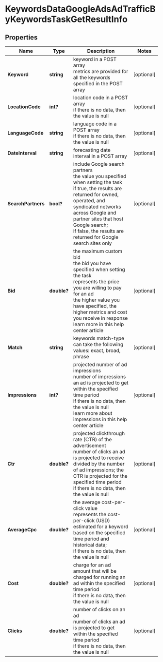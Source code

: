 # KeywordsDataGoogleAdsAdTrafficByKeywordsTaskGetResultInfo


## Properties

| Name | Type | Description | Notes |
|------------ | ------------- | ------------- | -------------|
**Keyword** | **string** | keyword in a POST array<br>metrics are provided for all the keywords specified in the POST array |[optional]|
**LocationCode** | **int?** | location code in a POST array<br>if there is no data, then the value is null |[optional]|
**LanguageCode** | **string** | language code in a POST array<br>if there is no data, then the value is null |[optional]|
**DateInterval** | **string** | forecasting date interval in a POST array |[optional]|
**SearchPartners** | **bool?** | include Google search partners<br>the value you specified when setting the task<br>if true, the results are returned for owned, operated, and syndicated networks across Google and partner sites that host Google search;<br>if false, the results are returned for Google search sites only |[optional]|
**Bid** | **double?** | the maximum custom bid<br>the bid you have specified when setting the task<br>represents the price you are willing to pay for an ad<br>the higher value you have specified, the higher metrics and cost you receive in response<br>learn more in this help center article |[optional]|
**Match** | **string** | keywords match-type<br>can take the following values: exact, broad, phrase |[optional]|
**Impressions** | **int?** | projected number of ad impressions<br>number of impressions an ad is projected to get within the specified time period<br>if there is no data, then the value is null<br>learn more about impressions in this help center article |[optional]|
**Ctr** | **double?** | projected clickthrough rate (CTR) of the advertisement<br>number of clicks an ad is projected to receive divided by the number of ad impressions; the CTR is projected for the specified time period<br>if there is no data, then the value is null |[optional]|
**AverageCpc** | **double?** | the average cost-per-click value<br>represents the cost-per-click (USD) estimated for a keyword based on the specified time period and historical data;<br>if there is no data, then the value is null |[optional]|
**Cost** | **double?** | charge for an ad<br>amount that will be charged for running an ad within the specified time period<br>if there is no data, then the value is null |[optional]|
**Clicks** | **double?** | number of clicks on an ad<br>number of clicks an ad is projected to get within the specified time period<br>if there is no data, then the value is null |[optional]|